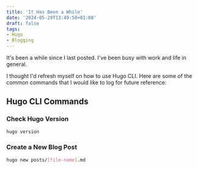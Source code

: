 ```yaml
---
title: 'It Has Been a While'
date: '2024-05-29T13:49:58+01:00'
draft: false
tags:
- Hugo
- Blogging
---
```


It's been a while since I last posted. I've been busy with work and life in general. 

I thought I'd refresh myself on how to use Hugo CLI. Here are some of the common commands that I would like to log for future reference:

## Hugo CLI Commands

### Check Hugo Version

```bash
hugo version
```

### Create a New Blog Post

```bash
hugo new posts/[file-name].md
```
